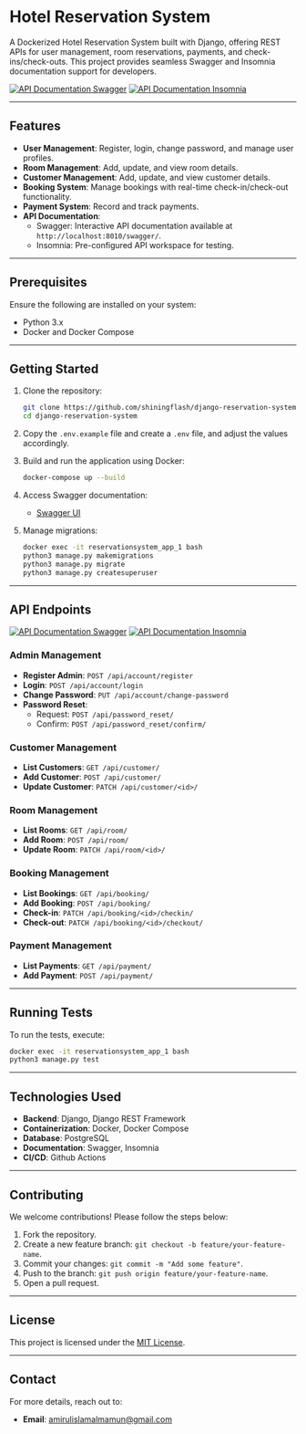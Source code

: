 # Hotel Reservation System

A Dockerized Hotel Reservation System built with Django, offering REST APIs for user management, room reservations, payments, and check-ins/check-outs. This project provides seamless Swagger and Insomnia documentation support for developers.

[![API Documentation Swagger](https://img.shields.io/badge/Docs-API%20Documentation%20Swagger-blue?style=for-the-badge)](https://github.com/shiningflash/django-reservation-system/blob/master/docs/api_documentation.md) [![API Documentation Insomnia](https://img.shields.io/badge/Docs-API%20Documentation%20Insomnia-blue?style=for-the-badge)](https://github.com/shiningflash/django-reservation-system/blob/master/docs/api_documentation_insomnia.json)

---

## Features

- **User Management**: Register, login, change password, and manage user profiles.
- **Room Management**: Add, update, and view room details.
- **Customer Management**: Add, update, and view customer details.
- **Booking System**: Manage bookings with real-time check-in/check-out functionality.
- **Payment System**: Record and track payments.
- **API Documentation**: 
  - Swagger: Interactive API documentation available at `http://localhost:8010/swagger/`.
  - Insomnia: Pre-configured API workspace for testing.

---

## Prerequisites

Ensure the following are installed on your system:
- Python 3.x
- Docker and Docker Compose

---

## Getting Started

1. Clone the repository:

    ```bash
    git clone https://github.com/shiningflash/django-reservation-system.git
    cd django-reservation-system
    ```

2. Copy the `.env.example` file and create a `.env` file, and adjust the values accordingly.

3. Build and run the application using Docker:

    ```bash
    docker-compose up --build
    ```

4. Access Swagger documentation:
    - [Swagger UI](http://localhost:8010/swagger/)

5. Manage migrations:

    ```bash
    docker exec -it reservationsystem_app_1 bash
    python3 manage.py makemigrations
    python3 manage.py migrate
    python3 manage.py createsuperuser
    ```

---

## API Endpoints 

[![API Documentation Swagger](https://img.shields.io/badge/Docs-API%20Documentation%20Swagger-blue?style=for-the-badge)](https://github.com/shiningflash/django-reservation-system/blob/master/docs/api_documentation.md)
[![API Documentation Insomnia](https://img.shields.io/badge/Docs-API%20Documentation%20Insomnia-blue?style=for-the-badge)](https://github.com/shiningflash/django-reservation-system/blob/master/docs/api_documentation_insomnia.json)

### Admin Management
- **Register Admin**: `POST /api/account/register`
- **Login**: `POST /api/account/login`
- **Change Password**: `PUT /api/account/change-password`
- **Password Reset**: 
  - Request: `POST /api/password_reset/`
  - Confirm: `POST /api/password_reset/confirm/`

### Customer Management
- **List Customers**: `GET /api/customer/`
- **Add Customer**: `POST /api/customer/`
- **Update Customer**: `PATCH /api/customer/<id>/`

### Room Management
- **List Rooms**: `GET /api/room/`
- **Add Room**: `POST /api/room/`
- **Update Room**: `PATCH /api/room/<id>/`

### Booking Management
- **List Bookings**: `GET /api/booking/`
- **Add Booking**: `POST /api/booking/`
- **Check-in**: `PATCH /api/booking/<id>/checkin/`
- **Check-out**: `PATCH /api/booking/<id>/checkout/`

### Payment Management
- **List Payments**: `GET /api/payment/`
- **Add Payment**: `POST /api/payment/`

---

## Running Tests

To run the tests, execute:

```bash
docker exec -it reservationsystem_app_1 bash
python3 manage.py test
```

---

## Technologies Used

- **Backend**: Django, Django REST Framework
- **Containerization**: Docker, Docker Compose
- **Database**: PostgreSQL
- **Documentation**: Swagger, Insomnia
- **CI/CD**: Github Actions

---

## Contributing

We welcome contributions! Please follow the steps below:

1. Fork the repository.
2. Create a new feature branch: `git checkout -b feature/your-feature-name`.
3. Commit your changes: `git commit -m "Add some feature"`.
4. Push to the branch: `git push origin feature/your-feature-name`.
5. Open a pull request.

---

## License

This project is licensed under the [MIT License](LICENSE).

---

## Contact

For more details, reach out to:
- **Email**: [amirulislamalmamun@gmail.com](mailto:amirulislamalmamun@gmail.com)
